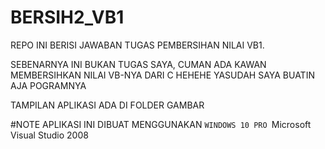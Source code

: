 # BERSIH2_VB1
REPO INI BERISI JAWABAN TUGAS PEMBERSIHAN NILAI VB1.

SEBENARNYA INI BUKAN TUGAS SAYA, CUMAN ADA KAWAN MEMBERSIHKAN NILAI VB-NYA DARI C HEHEHE
YASUDAH SAYA BUATIN AJA POGRAMNYA

TAMPILAN APLIKASI ADA DI FOLDER GAMBAR

#NOTE
APLIKASI INI DIBUAT MENGGUNAKAN 
`WINDOWS 10 PRO
`Microsoft Visual Studio 2008